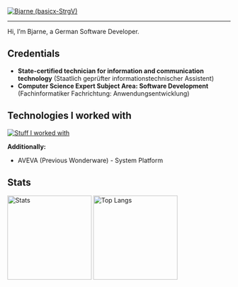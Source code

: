 <a href="https://github.com/basicx-StrgV">
	<img 
		src="https://readme-typing-svg.demolab.com?font=Consolas&weight=700&size=50&duration=4000&pause=1000&color=7395DF&center=true&vCenter=true&random=false&width=1100&height=70&lines=basicx-StrgV;Bjarne" 
		alt="Bjarne (basicx-StrgV)" />
</a>

<hr/>

Hi, I’m Bjarne, a German Software Developer.

## Credentials
- **State-certified technician for information and communication technology** (Staatlich geprüfter informationstechnischer Assistent)
- **Computer Science Expert Subject Area: Software Development** (Fachinformatiker Fachrichtung: Anwendungsentwicklung)


## Technologies I worked with
[![Stuff I worked with](https://skillicons.dev/icons?i=cs,dotnet,visualstudio,java,eclipse,html,css,js,ts,vue,vscode,mysql,github,gitlab,git)]([https://skillicons.dev](https://github.com/basicx-StrgV))

**Additionally:**
- AVEVA (Previous Wonderware) - System Platform

## Stats
<a href="https://github.com/basicx-StrgV"><img src="https://github-readme-stats.vercel.app/api?username=basicx-StrgV&theme=blueberry&show_icons=true&hide_rank=true" alt="Stats" height="190" /></a>
<a href="https://github.com/basicx-StrgV"><img src="https://github-readme-stats.vercel.app/api/top-langs/?username=basicx-StrgV&theme=blueberry&layout=compact" alt="Top Langs" height="190" /></a>
